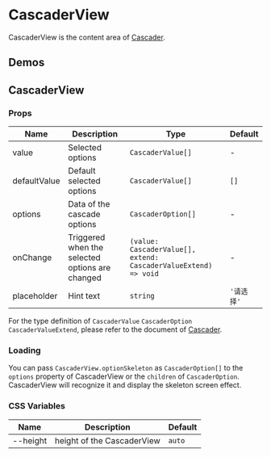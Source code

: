 # CascaderView

CascaderView is the content area of [Cascader](./cascader).

## Demos

<code src="./demos/demo1.tsx"></code>

## CascaderView

### Props

| Name         | Description                                     | Type                                                            | Default    |
| ------------ | ----------------------------------------------- | --------------------------------------------------------------- | ---------- |
| value        | Selected options                                | `CascaderValue[]`                                               | -          |
| defaultValue | Default selected options                        | `CascaderValue[]`                                               | `[]`       |
| options      | Data of the cascade options                     | `CascaderOption[]`                                              | -          |
| onChange     | Triggered when the selected options are changed | `(value: CascaderValue[], extend: CascaderValueExtend) => void` | -          |
| placeholder  | Hint text                                       | `string`                                                        | `'请选择'` |

For the type definition of `CascaderValue` `CascaderOption` `CascaderValueExtend`, please refer to the document of [Cascader](./cascader#api).

### Loading <Experimental></Experimental>

You can pass `CascaderView.optionSkeleton` as `CascaderOption[]` to the `options` property of CascaderView or the `children` of `CascaderOption`. CascaderView will recognize it and display the skeleton screen effect.

### CSS Variables

| Name     | Description                | Default |
| -------- | -------------------------- | ------- |
| --height | height of the CascaderView | `auto`  |
